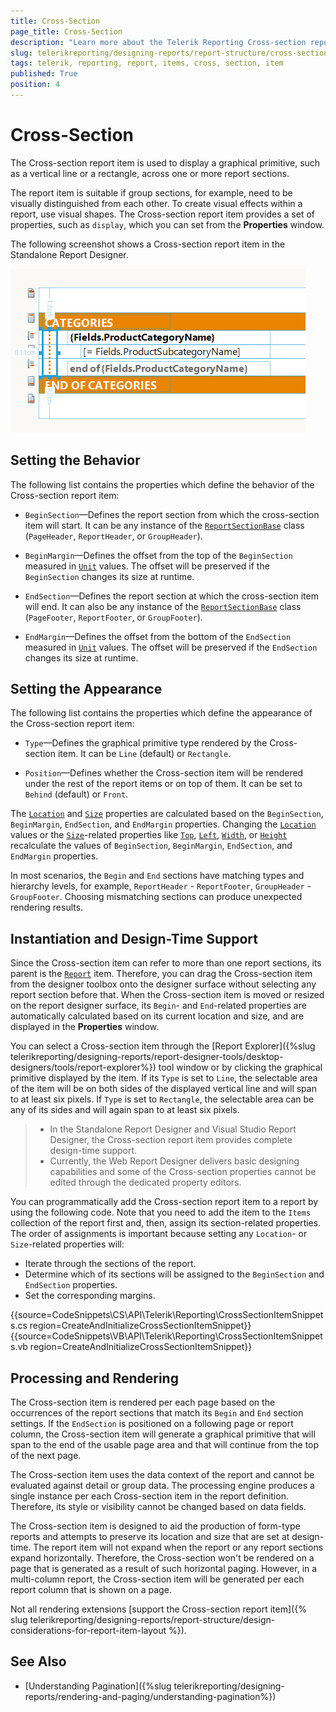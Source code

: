 ```yaml
---
title: Cross-Section 
page_title: Cross-Section   
description: "Learn more about the Telerik Reporting Cross-section report item, how to expand and shrink it depending on its contents, and how to use embedded expressions."
slug: telerikreporting/designing-reports/report-structure/cross-section-item
tags: telerik, reporting, report, items, cross, section, item
published: True
position: 4
---
```


# Cross-Section 

The Cross-section report item is used to display a graphical primitive, such as a vertical line or a rectangle, across one or more report sections. 

The report item is suitable if group sections, for example, need to be visually distinguished from each other. To create visual effects within a report, use visual shapes. The Cross-section report item provides a set of properties, such as `display`, which you can set from the **Properties** window.  

The following screenshot shows a Cross-section report item in the Standalone Report Designer. 

![report-items-cross-section-item](images/report-items-cross-section-item.png)

## Setting the Behavior

The following list contains the properties which define the behavior of the Cross-section report item:

* `BeginSection`&mdash;Defines the report section from which the cross-section item will start. It can be any instance of the [`ReportSectionBase`](/reporting/api/Telerik.Reporting.ReportSectionBase) class (`PageHeader`, `ReportHeader`, or `GroupHeader`). 

* `BeginMargin`&mdash;Defines the offset from the top of the `BeginSection` measured in [`Unit`](/reporting/api/Telerik.Reporting.Drawing.Unit) values. The offset will be preserved if the `BeginSection` changes its size at runtime. 

* `EndSection`&mdash;Defines the report section at which the cross-section item will end. It can also be any instance of the [`ReportSectionBase`](/reporting/api/Telerik.Reporting.ReportSectionBase) class (`PageFooter`, `ReportFooter`, or `GroupFooter`). 

* `EndMargin`&mdash;Defines the offset from the bottom of the `EndSection` measured in [`Unit`](/reporting/api/Telerik.Reporting.Drawing.Unit) values. The offset will be preserved if the `EndSection` changes its size at runtime. 

## Setting the Appearance 

The following list contains the properties which define the appearance of the Cross-section report item:

* `Type`&mdash;Defines the graphical primitive type rendered by the Cross-section item. It can be `Line` (default) or `Rectangle`.              

* `Position`&mdash;Defines whether the Cross-section item will be rendered under the rest of the report items or on top of them. It can be set to `Behind` (default) or `Front`.

The [`Location`](/reporting/api/Telerik.Reporting.ReportItem#Telerik_Reporting_ReportItem_Location) and [`Size`](/reporting/api/Telerik.Reporting.ReportItem#Telerik_Reporting_ReportItem_Size) properties are calculated based on the `BeginSection`, `BeginMargin`, `EndSection`, and `EndMargin` properties. Changing the [`Location`](/reporting/api/Telerik.Reporting.ReportItem#Telerik_Reporting_ReportItem_Location) values or the [`Size`](/reporting/api/Telerik.Reporting.ReportItem#Telerik_Reporting_ReportItem_Size)-related properties like [`Top`](/reporting/api/Telerik.Reporting.ReportItem#Telerik_Reporting_ReportItem_Top), [`Left`](/reporting/api/Telerik.Reporting.ReportItem#Telerik_Reporting_ReportItem_Left), [`Width`](/reporting/api/Telerik.Reporting.ReportItem#Telerik_Reporting_ReportItem_Width), or [`Height`](/reporting/api/Telerik.Reporting.ReportItem#Telerik_Reporting_ReportItem_Height) recalculate the values of `BeginSection`, `BeginMargin`, `EndSection`, and `EndMargin` properties. 

In most scenarios, the `Begin` and `End` sections have matching types and hierarchy levels, for example, `ReportHeader` - `ReportFooter`, `GroupHeader` - `GroupFooter`. Choosing mismatching sections can produce unexpected rendering results. 

## Instantiation and Design-Time Support

Since the Cross-section item can refer to more than one report sections, its parent is the [`Report`](/reporting/api/Telerik.Reporting.Report) item. Therefore, you can drag the Cross-section item from the designer toolbox onto the designer surface without selecting any report section before that. When the Cross-section item is moved or resized on the report designer surface, its `Begin`- and `End`-related properties are automatically calculated based on its current location and size, and are displayed in the **Properties** window. 

You can select a Cross-section item through the [Report Explorer]({%slug telerikreporting/designing-reports/report-designer-tools/desktop-designers/tools/report-explorer%}) tool window or by clicking the graphical primitive displayed by the item. If its `Type` is set to `Line`, the selectable area of the item will be on both sides of the displayed vertical line and will span to at least six pixels. If `Type` is set to `Rectangle`, the selectable area can be any of its sides and will again span to at least six pixels. 

>* In the Standalone Report Designer and Visual Studio Report Designer, the Cross-section report item provides complete design-time support. 
>* Currently, the Web Report Designer delivers basic designing capabilities and some of the Cross-section properties cannot be edited through the dedicated property editors.


You can programmatically add the Cross-section report item to a report by using the following code. Note that you need to add the item to the `Items` collection of the report first and, then, assign its section-related properties. The order of assignments is important because setting any `Location`- or `Size`-related properties will: 

* Iterate through the sections of the report. 
* Determine which of its sections will be assigned to the `BeginSection` and `EndSection` properties.
* Set the corresponding margins. 

{{source=CodeSnippets\CS\API\Telerik\Reporting\CrossSectionItemSnippets.cs region=CreateAndInitializeCrossSectionItemSnippet}}
{{source=CodeSnippets\VB\API\Telerik\Reporting\CrossSectionItemSnippets.vb region=CreateAndInitializeCrossSectionItemSnippet}}


## Processing and Rendering

The Cross-section item is rendered per each page based on the occurrences of the report sections that match its `Begin` and `End` section settings. If the `EndSection` is positioned on a following page or report column, the Cross-section item will generate a graphical primitive that will span to the end of the usable page area and that will continue from the top of the next page. 

The Cross-section item uses the data context of the report and cannot be evaluated against detail or group data. The processing engine produces a single instance per each Cross-section item in the report definition. Therefore, its style or visibility cannot be changed based on data fields. 

The Cross-section item is designed to aid the production of form-type reports and attempts to preserve its location and size that are set at design-time. The report item will not expand when the report or any report sections expand horizontally. Therefore, the Cross-section won't be rendered on a page that is generated as a result of such horizontal paging. However, in a multi-column report, the Cross-section item will be generated per each report column that is shown on a page. 

Not all rendering extensions [support the Cross-section report item]({% slug telerikreporting/designing-reports/report-structure/design-considerations-for-report-item-layout %}). 

## See Also

* [Understanding Pagination]({%slug telerikreporting/designing-reports/rendering-and-paging/understanding-pagination%})
